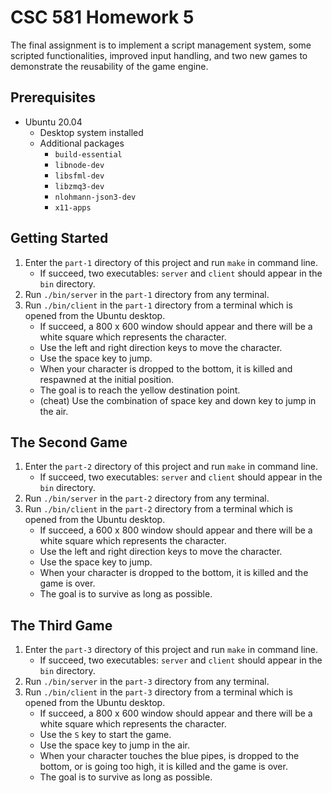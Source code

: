 CSC 581 Homework 5
====
The final assignment is to implement a script management system, some scripted functionalities, improved input handling, and two new games to demonstrate the reusability of the game engine.

Prerequisites
----
* Ubuntu 20.04
    + Desktop system installed
    + Additional packages
        - `build-essential`
        - `libnode-dev`
        - `libsfml-dev`
        - `libzmq3-dev`
        - `nlohmann-json3-dev`
        - `x11-apps`

Getting Started
----
1. Enter the `part-1` directory of this project and run `make` in command line.
    * If succeed, two executables: `server` and `client` should appear in the `bin` directory.
2. Run `./bin/server` in the `part-1` directory from any terminal.
3. Run `./bin/client` in the `part-1` directory from a terminal which is opened from the Ubuntu desktop.
    * If succeed, a 800 x 600 window should appear and there will be a white square which represents the character.
    * Use the left and right direction keys to move the character.
    * Use the space key to jump.
    * When your character is dropped to the bottom, it is killed and respawned at the initial position.
    * The goal is to reach the yellow destination point.
    * (cheat) Use the combination of space key and down key to jump in the air.

The Second Game
----
1. Enter the `part-2` directory of this project and run `make` in command line.
    * If succeed, two executables: `server` and `client` should appear in the `bin` directory.
2. Run `./bin/server` in the `part-2` directory from any terminal.
3. Run `./bin/client` in the `part-2` directory from a terminal which is opened from the Ubuntu desktop.
    * If succeed, a 600 x 800 window should appear and there will be a white square which represents the character.
    * Use the left and right direction keys to move the character.
    * Use the space key to jump.
    * When your character is dropped to the bottom, it is killed and the game is over.
    * The goal is to survive as long as possible.

The Third Game
----
1. Enter the `part-3` directory of this project and run `make` in command line.
    * If succeed, two executables: `server` and `client` should appear in the `bin` directory.
2. Run `./bin/server` in the `part-3` directory from any terminal.
3. Run `./bin/client` in the `part-3` directory from a terminal which is opened from the Ubuntu desktop.
    * If succeed, a 800 x 600 window should appear and there will be a white square which represents the character.
    * Use the `S` key to start the game.
    * Use the space key to jump in the air.
    * When your character touches the blue pipes, is dropped to the bottom, or is going too high, it is killed and the game is over.
    * The goal is to survive as long as possible.
